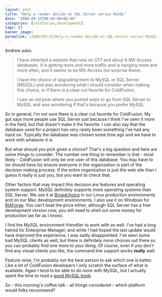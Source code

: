 ```yaml
---
layout: post
title: "Help a reader decide on SQL Server versus MySQL"
date: "2008-09-15T08:09:00+06:00"
categories: [coldfusion,development]
tags: []
banner_image: 
permalink: /2008/09/15/Help-a-reader-decide-on-SQL-Server-versus-MySQL
---
```


Andrew asks:

<blockquote>
<p>
I have inherited a website that runs on CF7 and about 6 MS-Access databases. It is getting more and more traffic and is hanging more and more often, and it seems to be MS-Access
(no surprise there).
</p>

<p>
I have the choice of upgrading them to MySQL or SQL Server (MSSQL) and was wondering what I should consider when making this choice, or if there is a clear cut favorite for ColdFusion.
</p>

<p>
I saw an old post where you posted ways to go from SQL Server to MySQL and was wondering if that's because you prefer MySQL.
</p>
</blockquote>
<!--more-->
So in general, I'm not sure there is a clear cut favorite for ColdFusion. My gut says more people use SQL Server just because I think I've seen it more in the field, but that doesn't make it the favorite. I can also say that the database used for a project has very rarely been something I've had any input on. Typically the database was chosen some time ago and we have to work with whatever it is. 

But what should you pick given a choice? That's a big question and here are some things to consider. The number one thing to remember is that - most likely - ColdFusion will only be one user of this database. You may have to (or should have to) ensure everyone in the organization is part of the decision making process. If the entire organization is just the web site than I guess it really is just you, but you want to check that.

Other factors that may impact this decision are features and operating system support. MySQL definitely supports more operating systems than SQL Server. We use it at <a href="http://www.broadchoice.com">Broadchoice</a> in our Linux production environments and on our Mac development environments. I also use it on Windows for <a href="http://www.riaforge.org">RIAForge</a>. You can't beat the price either, although SQL Server has a free development version now, you still need to shell out some money for production (as far as I know). 

I find the MySQL environment friendlier to work with as well. I've had a long hatred for Enterprise Manager, and while I had hoped the last update would have improved the experience, I was sadly disappointed. I've seen some bad MySQL clients as well, but there is definitely more choices out there so you can probably find one more to your liking. Of course, even if you don't find any visual clients you like, the command line support works <b>really</b> well. 

Feature-wise, I'm probably not the best person to ask which one is better. Like a lot of ColdFusion developers I only scratch the surface of what is available. Again I tend to be able to do more with MySQL, but I actually spent the time to read a <a href="http://www.forta.com/books/0672327120/">good MySQL book</a>. 

So - this morning's coffee talk - all things considered - which platform would folks recommend?